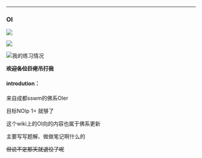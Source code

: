 

_____

### OI

[![](https://cdn.luogu.com.cn/upload/usericon/364159.png)]( https://www.luogu.com.cn/user/364159) 



![](https://luogu.wao3.cn/api/practice?id=364159&light_mode=true&card_width=539)

![我的练习情况](https://luogu.wao3.cn/api/guzhi?id=364159&scores=100,21,0,2,0&dark_mode=true)

~~**欢迎各位巨佬吊打我**~~

#### introdution：

来自成都sswm的佛系OIer

目标NOIp 1= 就够了

这个wiki上的OI向的内容也属于佛系更新

主要写写题解、做做笔记啊什么的

~~但说不定那天就退役了呢~~